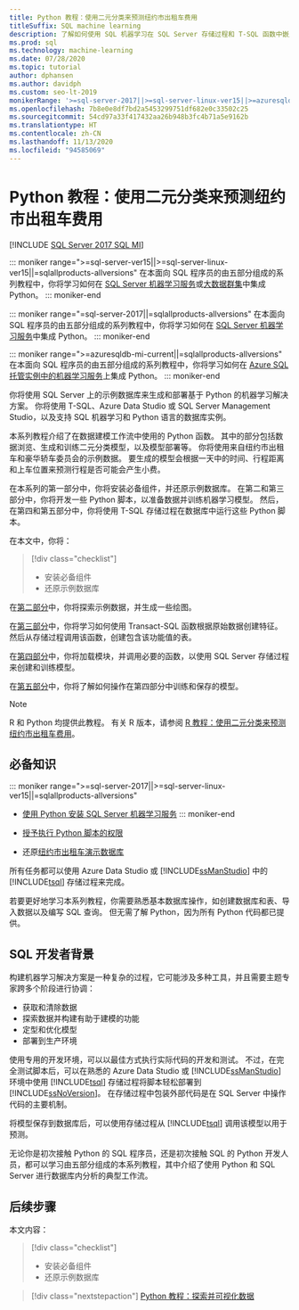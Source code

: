 ```yaml
---
title: Python 教程：使用二元分类来预测纽约市出租车费用
titleSuffix: SQL machine learning
description: 了解如何使用 SQL 机器学习在 SQL Server 存储过程和 T-SQL 函数中嵌入 Python 代码，以使用二元分类来预测纽约市出租车费用。
ms.prod: sql
ms.technology: machine-learning
ms.date: 07/28/2020
ms.topic: tutorial
author: dphansen
ms.author: davidph
ms.custom: seo-lt-2019
monikerRange: '>=sql-server-2017||>=sql-server-linux-ver15||>=azuresqldb-mi-current||=sqlallproducts-allversions'
ms.openlocfilehash: 7b8e0e8df7bd2a5453299751df682e0c33502c25
ms.sourcegitcommit: 54cd97a33f417432aa26b948b3fc4b71a5e9162b
ms.translationtype: HT
ms.contentlocale: zh-CN
ms.lasthandoff: 11/13/2020
ms.locfileid: "94585069"
---
```

# <a name="python-tutorial-predict-nyc-taxi-fares-with-binary-classification"></a>Python 教程：使用二元分类来预测纽约市出租车费用
[!INCLUDE [SQL Server 2017 SQL MI](../../includes/applies-to-version/sqlserver2017-asdbmi.md)]

::: moniker range=">=sql-server-ver15||>=sql-server-linux-ver15||=sqlallproducts-allversions"
在本面向 SQL 程序员的由五部分组成的系列教程中，你将学习如何在 [SQL Server 机器学习服务](../sql-server-machine-learning-services.md)或[大数据群集](../../big-data-cluster/machine-learning-services.md)中集成 Python。
::: moniker-end

::: moniker range="=sql-server-2017||=sqlallproducts-allversions"
在本面向 SQL 程序员的由五部分组成的系列教程中，你将学习如何在 [SQL Server 机器学习服务](../sql-server-machine-learning-services.md)中集成 Python。
::: moniker-end

::: moniker range=">=azuresqldb-mi-current||=sqlallproducts-allversions"
在本面向 SQL 程序员的由五部分组成的系列教程中，你将学习如何在 [Azure SQL 托管实例中的机器学习服务](/azure/azure-sql/managed-instance/machine-learning-services-overview)上集成 Python。
::: moniker-end

你将使用 SQL Server 上的示例数据库来生成和部署基于 Python 的机器学习解决方案。 你将使用 T-SQL、Azure Data Studio 或 SQL Server Management Studio，以及支持 SQL 机器学习和 Python 语言的数据库实例。

本系列教程介绍了在数据建模工作流中使用的 Python 函数。 其中的部分包括数据浏览、生成和训练二元分类模型，以及模型部署等。 你将使用来自纽约市出租车和豪华轿车委员会的示例数据。 要生成的模型会根据一天中的时间、行程距离和上车位置来预测行程是否可能会产生小费。

在本系列的第一部分中，你将安装必备组件，并还原示例数据库。 在第二和第三部分中，你将开发一些 Python 脚本，以准备数据并训练机器学习模型。 然后，在第四和第五部分中，你将使用 T-SQL 存储过程在数据库中运行这些 Python 脚本。

在本文中，你将：

> [!div class="checklist"]
> + 安装必备组件
> + 还原示例数据库

在[第二部分](python-taxi-classification-explore-data.md)中，你将探索示例数据，并生成一些绘图。

在[第三部分](python-taxi-classification-create-features.md)中，你将学习如何使用 Transact-SQL 函数根据原始数据创建特征。 然后从存储过程调用该函数，创建包含该功能值的表。

在[第四部分](python-taxi-classification-train-model.md)中，你将加载模块，并调用必要的函数，以使用 SQL Server 存储过程来创建和训练模型。

在[第五部分](python-taxi-classification-deploy-model.md)中，你将了解如何操作在第四部分中训练和保存的模型。

> [!NOTE]
> R 和 Python 均提供此教程。 有关 R 版本，请参阅 [R 教程：使用二元分类来预测纽约市出租车费用](r-taxi-classification-introduction.md)。

## <a name="prerequisites"></a>必备知识

::: moniker range=">=sql-server-2017||>=sql-server-linux-ver15||=sqlallproducts-allversions"
+ [使用 Python 安装 SQL Server 机器学习服务](../install/sql-machine-learning-services-windows-install.md#verify-installation)
::: moniker-end

+ [授予执行 Python 脚本的权限](../security/user-permission.md)

+ 还原[纽约市出租车演示数据库](demo-data-nyctaxi-in-sql.md)

所有任务都可以使用 Azure Data Studio 或 [!INCLUDE[ssManStudio](../../includes/ssmanstudio-md.md)] 中的 [!INCLUDE[tsql](../../includes/tsql-md.md)] 存储过程来完成。

若要更好地学习本系列教程，你需要熟悉基本数据库操作，如创建数据库和表、导入数据以及编写 SQL 查询。 但无需了解 Python，因为所有 Python 代码都已提供。

## <a name="background-for-sql-developers"></a>SQL 开发者背景

构建机器学习解决方案是一种复杂的过程，它可能涉及多种工具，并且需要主题专家跨多个阶段进行协调：

+ 获取和清除数据
+ 探索数据并构建有助于建模的功能
+ 定型和优化模型
+ 部署到生产环境

使用专用的开发环境，可以以最佳方式执行实际代码的开发和测试。 不过，在完全测试脚本后，可以在熟悉的 Azure Data Studio 或 [!INCLUDE[ssManStudio](../../includes/ssmanstudio-md.md)] 环境中使用 [!INCLUDE[tsql](../../includes/tsql-md.md)] 存储过程将脚本轻松部署到 [!INCLUDE[ssNoVersion](../../includes/ssnoversion-md.md)]。 在存储过程中包装外部代码是在 SQL Server 中操作代码的主要机制。

将模型保存到数据库后，可以使用存储过程从 [!INCLUDE[tsql](../../includes/tsql-md.md)] 调用该模型以用于预测。

无论你是初次接触 Python 的 SQL 程序员，还是初次接触 SQL 的 Python 开发人员，都可以学习由五部分组成的本系列教程，其中介绍了使用 Python 和 SQL Server 进行数据库内分析的典型工作流。

## <a name="next-steps"></a>后续步骤

本文内容：

> [!div class="checklist"]
> + 安装必备组件
> + 还原示例数据库

> [!div class="nextstepaction"]
> [Python 教程：探索并可视化数据](python-taxi-classification-explore-data.md)